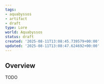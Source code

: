 ```yaml
---
tags:
- aquabyssos
- artifact
- draft
type: Lore
world: Aquabyssos
status: draft
created: '2025-08-11T13:08:45.739579+00:00'
updated: '2025-08-11T13:08:47.624692+00:00'
---
```



## Overview

TODO

